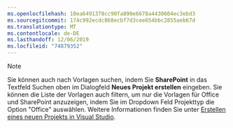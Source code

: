 ```yaml
---
ms.openlocfilehash: 10ea6491378cc90fa890e6678a4430604ec3ebd3
ms.sourcegitcommit: 174c992ecdc868ecbf7d3cee654bbc2855aeb67d
ms.translationtype: MT
ms.contentlocale: de-DE
ms.lasthandoff: 12/06/2019
ms.locfileid: "74879352"
---
```

>[!NOTE]
> Sie können auch nach Vorlagen suchen, indem Sie **SharePoint** in das Textfeld Suchen oben im Dialogfeld **Neues Projekt erstellen** eingeben. Sie können die Liste der Vorlagen auch filtern, um nur die Vorlagen für Office und SharePoint anzuzeigen, indem Sie im Dropdown Feld Projekttyp die Option "Office" auswählen. Weitere Informationen finden Sie unter [Erstellen eines neuen Projekts in Visual Studio](../../ide/create-new-project.md).
